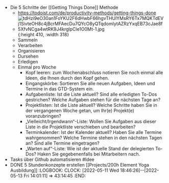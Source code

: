 - Die 5 Schritte der [[Getting Things Done]] Methode
	- https://todoist.com/de/productivity-methods/getting-things-done
	- ![tdHzi9eO30an1FoYKU2F6dHwbF66hgvTHUlYMsRY6Tx7MQKTdEVj1SivteOH8c4jBcrMFAecDu7QYcO8yQTqdomlytAZRzYxqEB73cJae8f5XfvNCga4wtRK9J4krglpCle1O0Mt-1.jpg](../assets/tdHzi9eO30an1FoYKU2F6dHwbF66hgvTHUlYMsRY6Tx7MQKTdEVj1SivteOH8c4jBcrMFAecDu7QYcO8yQTqdomlytAZRzYxqEB73cJae8f5XfvNCga4wtRK9J4krglpCle1O0Mt-1_1652239205347_0.jpg){:height 410, :width 318}
	- Sammeln
	- Verarbeiten
	- Organisieren
	- Dursehen
	- Erledigen
	- Einmal pro Woche
		- Kopf leeren: zum Wochenabschluss notieren Sie noch einmal alle Ideen, die Ihnen durch den Kopf gehen.
		- Eingangskörbe: Sortieren Sie alle neuen Aufgaben, Ideen und Termine in das GTD-System ein.
		- Aufgabenliste: Ist die Liste aktuell? Sind alle erledigten To-Dos gestrichen? Welche Aufgaben stehen für die nächsten Tage an?
		- Projektlisten: Ist die Liste aktuell? Welche Schritte haben Sie in der vergangenen Woche getan, um Ihr(e) Projekt(e) voranzubringen?
		- „Vielleicht/Irgendwann“-Liste: Wollen Sie Aufgaben aus dieser Liste in die Projektliste verschieben und bearbeiten?
		- Terminkalender: Ist der Kalender aktuell? Haben Sie alle Termine wahrgenommen? Welche Termine stehen in den nächsten Tagen an? Sind alle Termine eingetragen?
		- „Warten auf“-Liste: Wie ist der aktuelle Stand der delegierten To-Dos? Haken Sie gegebenenfalls bei Mitarbeitern nach.
- Tasks über Github automatisieren #Idee
- DONE 5 Stundenkonzepte erstellen [[Projects/200h Element Yoga Ausbildung]]
  :LOGBOOK:
  CLOCK: [2022-05-11 Wed 18:46:26]--[2022-05-13 Fri 14:01:11] =>  43:14:45
  :END:
